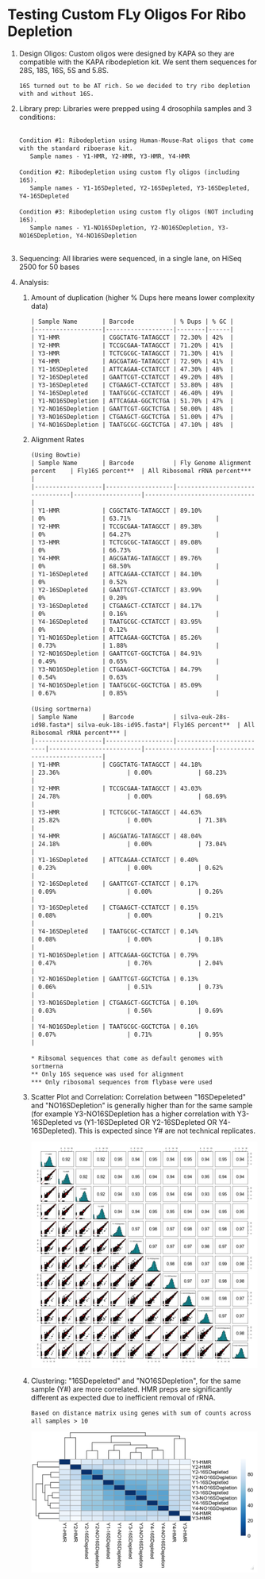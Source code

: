 
# Testing Custom FLy Oligos For Ribo Depletion

1. Design Oligos: Custom oligos were designed by KAPA so they are compatible with the KAPA ribodepletion kit. We sent them sequences for 28S, 18S, 16S, 5S and 5.8S.

	```
	16S turned out to be AT rich. So we decided to try ribo depletion with and without 16S.
	```
   
2. Library prep: Libraries were prepped using 4 drosophila samples and 3 conditions:

	```

   	Condition #1: Ribodepletion using Human-Mouse-Rat oligos that come with the standard riboerase kit. 
       Sample names - Y1-HMR, Y2-HMR, Y3-HMR, Y4-HMR
       
   	Condition #2: Ribodepletion using custom fly oligos (including 16S). 
       Sample names - Y1-16SDepleted, Y2-16SDepleted, Y3-16SDepleted, Y4-16SDepleted
       
   	Condition #3: Ribodepletion using custom fly oligos (NOT including 16S). 
       Sample names - Y1-NO16SDepletion, Y2-NO16SDepletion, Y3-NO16SDepletion, Y4-NO16SDepletion
       
	```


3. Sequencing: All libraries were sequenced, in a single lane, on HiSeq 2500 for 50 bases

4. Analysis: 

	1. Amount of duplication (higher % Dups here means lower complexity data)
		```
		| Sample Name       | Barcode           | % Dups | % GC |
		|-------------------|-------------------|--------|------|
		| Y1-HMR            | CGGCTATG-TATAGCCT | 72.30% | 42%  |
		| Y2-HMR            | TCCGCGAA-TATAGCCT | 71.20% | 41%  |
		| Y3-HMR            | TCTCGCGC-TATAGCCT | 71.30% | 41%  |
		| Y4-HMR            | AGCGATAG-TATAGCCT | 72.90% | 41%  |
		| Y1-16SDepleted    | ATTCAGAA-CCTATCCT | 47.30% | 48%  |
		| Y2-16SDepleted    | GAATTCGT-CCTATCCT | 49.20% | 48%  |
		| Y3-16SDepleted    | CTGAAGCT-CCTATCCT | 53.80% | 48%  |
		| Y4-16SDepleted    | TAATGCGC-CCTATCCT | 46.40% | 49%  |
		| Y1-NO16SDepletion | ATTCAGAA-GGCTCTGA | 51.70% | 47%  |
		| Y2-NO16SDepletion | GAATTCGT-GGCTCTGA | 50.00% | 48%  |
		| Y3-NO16SDepletion | CTGAAGCT-GGCTCTGA | 51.00% | 47%  |
		| Y4-NO16SDepletion | TAATGCGC-GGCTCTGA | 47.10% | 48%  |
		```
	2. Alignment Rates 
		```
		(Using Bowtie)
		| Sample Name       | Barcode           | Fly Genome Alignment percent    | Fly16S percent**  | All Ribosomal rRNA percent*** |
		|-------------------|-------------------|---------------------------------|-------------------|-------------------------------|
		| Y1-HMR            | CGGCTATG-TATAGCCT | 89.10%                          | 0%                | 63.71%                        |
		| Y2-HMR            | TCCGCGAA-TATAGCCT | 89.38%                          | 0%                | 64.27%                        |
		| Y3-HMR            | TCTCGCGC-TATAGCCT | 89.08%                          | 0%                | 66.73%                        |
		| Y4-HMR            | AGCGATAG-TATAGCCT | 89.76%                          | 0%                | 68.50%                        |
		| Y1-16SDepleted    | ATTCAGAA-CCTATCCT | 84.10%                          | 0%                | 0.52%                         |
		| Y2-16SDepleted    | GAATTCGT-CCTATCCT | 83.99%                          | 0%                | 0.20%                         |
		| Y3-16SDepleted    | CTGAAGCT-CCTATCCT | 84.17%                          | 0%                | 0.16%                         |
		| Y4-16SDepleted    | TAATGCGC-CCTATCCT | 83.95%                          | 0%                | 0.12%                         |
		| Y1-NO16SDepletion | ATTCAGAA-GGCTCTGA | 85.26%                          | 0.73%             | 1.88%                         |
		| Y2-NO16SDepletion | GAATTCGT-GGCTCTGA | 84.91%                          | 0.49%             | 0.65%                         |
		| Y3-NO16SDepletion | CTGAAGCT-GGCTCTGA | 84.79%                          | 0.54%             | 0.63%                         |
		| Y4-NO16SDepletion | TAATGCGC-GGCTCTGA | 85.09%                          | 0.67%             | 0.85%                         |

		(Using sortmerna)
		| Sample Name       | Barcode           | silva-euk-28s-id98.fasta*| silva-euk-18s-id95.fasta*| Fly16S percent**  | All Ribosomal rRNA percent*** |
		|-------------------|-------------------|--------------------------|--------------------------|-------------------|-------------------------------|
		| Y1-HMR            | CGGCTATG-TATAGCCT | 44.18%                   | 23.36%                   | 0.00%             | 68.23%                        |
		| Y2-HMR            | TCCGCGAA-TATAGCCT | 43.03%                   | 24.78%                   | 0.00%             | 68.69%                        |
		| Y3-HMR            | TCTCGCGC-TATAGCCT | 44.63%                   | 25.82%                   | 0.00%             | 71.38%                        |
		| Y4-HMR            | AGCGATAG-TATAGCCT | 48.04%                   | 24.18%                   | 0.00%             | 73.04%                        |
		| Y1-16SDepleted    | ATTCAGAA-CCTATCCT | 0.40%                    | 0.23%                    | 0.00%             | 0.62%                         |
		| Y2-16SDepleted    | GAATTCGT-CCTATCCT | 0.17%                    | 0.09%                    | 0.00%             | 0.26%                         |
		| Y3-16SDepleted    | CTGAAGCT-CCTATCCT | 0.15%                    | 0.08%                    | 0.00%             | 0.21%                         |
		| Y4-16SDepleted    | TAATGCGC-CCTATCCT | 0.14%                    | 0.08%                    | 0.00%             | 0.18%                         |
		| Y1-NO16SDepletion | ATTCAGAA-GGCTCTGA | 0.79%                    | 0.47%                    | 0.76%             | 2.04%                         |
		| Y2-NO16SDepletion | GAATTCGT-GGCTCTGA | 0.13%                    | 0.06%                    | 0.51%             | 0.73%                         |
		| Y3-NO16SDepletion | CTGAAGCT-GGCTCTGA | 0.10%                    | 0.03%                    | 0.56%             | 0.69%                         |
		| Y4-NO16SDepletion | TAATGCGC-GGCTCTGA | 0.16%                    | 0.07%                    | 0.71%             | 0.95%                         |

		* Ribsomal sequences that come as default genomes with sortmerna
		** Only 16S sequence was used for alignment
		*** Only ribosomal sequences from flybase were used
		```
		
	3. Scatter Plot and Correlation: Correlation between "16SDepeleted" and "NO16SDepletion" is generally higher than for the same sample (for example Y3-NO16SDepletion has a higher correlation with Y3-16SDepleted vs (Y1-16SDepleted OR Y2-16SDepleted OR Y4-16SDepleted). This is expected since Y# are not technical replicates.
	
		![ScatterAndCorr](scatterplots-and-corr.jpeg)
	
	4. Clustering: "16SDepeleted" and "NO16SDepletion", for the same sample (Y#) are more correlated. HMR preps are significantly different as expected due to inefficient removal of rRNA.
		
		```
		Based on distance matrix using genes with sum of counts across all samples > 10
		```
		![Clustering](clustering.png)
